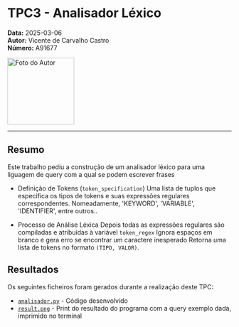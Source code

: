 # TPC3 - Analisador Léxico

**Data:** 2025-03-06  
**Autor:** Vicente de Carvalho Castro  
**Número:** A91677  

<img src="../foto_perfil.png" alt="Foto do Autor" width="150"/>

---

## Resumo
Este trabalho pediu a construção de um analisador léxico para uma liguagem de query com a qual se podem escrever frases

- Definição de Tokens (`token_specification`)
Uma lista de tuplos  que especifica os tipos de tokens e suas expressões regulares correspondentes. Nomeadamente, 'KEYWORD', 'VARIABLE', 'IDENTIFIER', entre outros..

- Processo de Análise Léxica
Depois todas as expressões regulares são compiladas e atribuídas à variável `token_regex`
Ignora espaços em branco e gera erro se encontrar um caractere inesperado
Retorna uma lista de tokens no formato `(TIPO, VALOR)`.



## Resultados
Os seguintes ficheiros foram gerados durante a realização deste TPC:  
- [`analisador.py`](analisador.py) - Código desenvolvido  
- [`result.png`](result.png) - Print do resultado do programa com a query exemplo dada,  imprimido no terminal